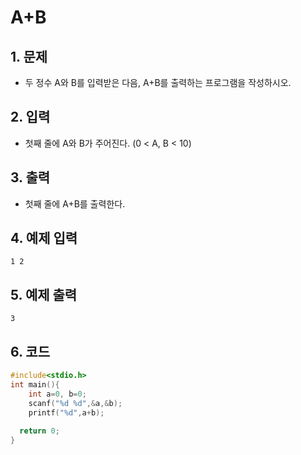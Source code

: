 # A+B

## 1. 문제

- 두 정수 A와 B를 입력받은 다음, A+B를 출력하는 프로그램을 작성하시오.

## 2. 입력
- 첫째 줄에 A와 B가 주어진다. (0 < A, B < 10)

## 3. 출력

- 첫째 줄에 A+B를 출력한다.


## 4. 예제 입력
```
1 2
```

## 5. 예제 출력
```
3
```

## 6. 코드

```c++
#include<stdio.h>
int main(){
    int a=0, b=0;
    scanf("%d %d",&a,&b);
    printf("%d",a+b);
  
  return 0;
}
```
